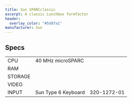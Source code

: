 ```yaml
---
title: Sun SPARCclassic
excerpt: A classic Lunchbox formfactor
header:
  overlay_color: "#5d87a1"
manufacturer: Sun
---
```


## Specs

|         |                             | |
|---------|-----------------------------|-|
| CPU     | 40 MHz microSPARC           | |
| RAM     |  | |
| STORAGE |  | |
| VIDEO   |  | |
| INPUT   | Sun Type 6 Keyboard | 320-1272-01 |